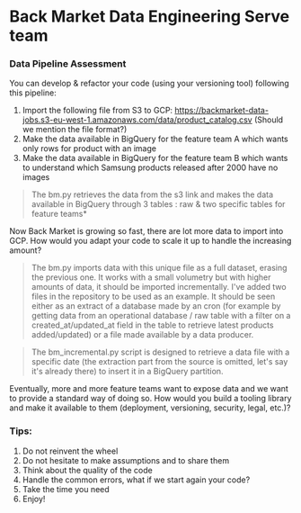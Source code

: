# Back Market Data Engineering Serve team

### Data Pipeline Assessment
You can develop & refactor your code (using your versioning tool) following this pipeline:
1. Import the following file from S3 to GCP:  https://backmarket-data-jobs.s3-eu-west-1.amazonaws.com/data/product_catalog.csv (Should we mention the file format?)
2. Make the data available in BigQuery for the feature team A which wants only rows for product with an image
3. Make the data available in BigQuery for the feature team B which wants to understand which Samsung products released after 2000 have no images 

>The bm.py retrieves the data from the s3 link and makes the data available in BigQuery through 3 tables : raw & two specific tables for feature teams*

Now Back Market is growing so fast, there are lot more data to import into GCP. How would you adapt your code to scale it up to handle the increasing amount?  

>The bm.py imports data with this unique file as a full dataset, erasing the previous one. It works with a small volumetry but with higher amounts of data, it should be imported incrementally.
>I've added two files in the repository to be used as an example. It should be seen either as an extract of a database made by an cron 
>(for example by getting data from an operational database / raw table with a filter on a created_at/updated_at field in the table to retrieve latest products added/updated) or a file made available by a data producer.

>The bm_incremental.py script is designed to retrieve a data file with a specific date (the extraction part from the source is omitted, let's say it's already there) to insert it in a BigQuery partition.

Eventually, more and more feature teams want to expose data and we want to provide a standard way of doing so. How would you build a tooling library and make it available to them (deployment, versioning, security, legal, etc.)?


### Tips:
1. Do not reinvent the wheel
2. Do not hesitate to make assumptions and to share them
3. Think about the quality of the code
4. Handle the common errors, what if we start again your code?
5. Take the time you need
6. Enjoy!